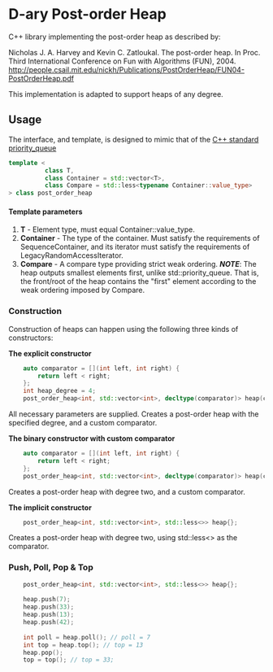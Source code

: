 # D-ary Post-order Heap

C++ library implementing the post-order heap as described by:

Nicholas J. A. Harvey and Kevin C. Zatloukal. 
The post-order heap.
In Proc. Third International Conference on Fun with Algorithms
(FUN), 2004.
http://people.csail.mit.edu/nickh/Publications/PostOrderHeap/FUN04-PostOrderHeap.pdf

This implementation is adapted to support heaps of any degree.

## Usage

The interface, and template, is designed to mimic that of the [C++ standard priority_queue](https://en.cppreference.com/w/cpp/container/priority_queue)
```cpp
template <
          class T, 
          class Container = std::vector<T>, 
          class Compare = std::less<typename Container::value_type>
> class post_order_heap
```
#### Template parameters
  1. **T** - Element type, must equal Container::value_type.
  3. **Container** - The type of the container. Must satisfy the requirements of SequenceContainer, and its iterator must satisfy the requirements of LegacyRandomAccessIterator.
  4. **Compare** - A compare type providing strict weak ordering. ***NOTE***: The heap outputs smallest elements first, unlike std::priority_queue. That is, the front/root of the heap contains the "first" element according to the weak ordering imposed by Compare.

### Construction

Construction of heaps can happen using the following three kinds of constructors:

**The explicit constructor**

```cpp
    auto comparator = [](int left, int right) {
        return left < right;
    };
    int heap_degree = 4;
    post_order_heap<int, std::vector<int>, decltype(comparator)> heap(comparator, heap_degree);
```

All necessary parameters are supplied. Creates a post-order heap with the specified degree, and a custom comparator.

**The binary constructor with custom comparator**

```cpp
    auto comparator = [](int left, int right) {
        return left < right;
    };
    post_order_heap<int, std::vector<int>, decltype(comparator)> heap(comparator);
```

Creates a post-order heap with degree two, and a custom comparator.

**The implicit constructor**

```cpp
    post_order_heap<int, std::vector<int>, std::less<>> heap{};
```
Creates a post-order heap with degree two, using std::less<> as the comparator.

### Push, Poll, Pop & Top

```cpp
    post_order_heap<int, std::vector<int>, std::less<>> heap{};
    
    heap.push(7);
    heap.push(33);
    heap.push(13);
    heap.push(42);
    
    int poll = heap.poll(); // poll = 7
    int top = heap.top(); // top = 13
    heap.pop();
    top = top(); // top = 33;
```
